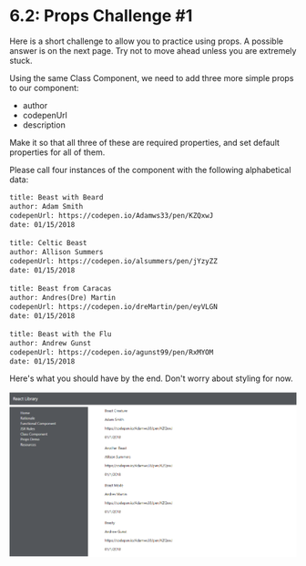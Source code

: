 # 6.2: Props Challenge \#1

Here is a short challenge to allow you to practice using props. A possible answer is on the next page. Try not to move ahead unless you are extremely stuck.

Using the same Class Component, we need to add three more simple props to our component:

* author
* codepenUrl
* description

Make it so that all three of these are required properties, and set default properties for all of them.

Please call four instances of the component with the following alphabetical data:

```text
title: Beast with Beard
author: Adam Smith
codepenUrl: https://codepen.io/Adamws33/pen/KZQxwJ
date: 01/15/2018

title: Celtic Beast
author: Allison Summers
codepenUrl: https://codepen.io/alsummers/pen/jYzyZZ
date: 01/15/2018

title: Beast from Caracas
author: Andres(Dre) Martin
codepenUrl: https://codepen.io/dreMartin/pen/eyVLGN
date: 01/15/2018

title: Beast with the Flu
author: Andrew Gunst
codepenUrl: https://codepen.io/agunst99/pen/RxMYOM
date: 01/15/2018
```

Here's what you should have by the end. Don't worry about styling for now.

![Challenge Results](../.gitbook/assets/6.2_props_challenge_1.PNG)

